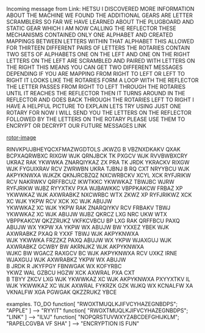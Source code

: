 Incoming message from Link:
<orig>
HETSU
I DISCOVERED MORE INFORMATION ABOUT THE MACHINE WE FOUND
THE ADDITIONAL GEARS ARE LETTER SCRAMBLERS
SO FAR WE HAVE LEARNED ABOUT THE PLUGBOARD AND STATIC GEAR WHICH I AM NOW CALLING THE REFLECTOR
THESE MECHANISMS CONTAINED ONLY ONE ALPHABET AND CREATED MAPPINGS BETWEEN LETTERS WITHIN THAT ALPHABET
THIS ALLOWED FOR THIRTEEN DIFFERENT PAIRS OF LETTERS
THE ROTARIES CONTAIN TWO SETS OF ALPHABETS ONE ON THE LEFT AND ONE ON THE RIGHT
LETTERS ON THE LEFT ARE SCRAMBLED AND PAIRED WITH LETTERS ON THE RIGHT
THIS MEANS YOU CAN GET TWO DIFFERENT MESSAGES DEPENDING IF YOU ARE MAPPING FROM RIGHT TO LEFT OR LEFT TO RIGHT
IT LOOKS LIKE THE ROTARIES FORM A LOOP WITH THE REFLECTOR
THE LETTER PASSES FROM RIGHT TO LEFT THROUGH THE ROTARIES UNTIL IT REACHES THE REFLECTOR
THEN IT TURNS AROUND IN THE REFLECTOR AND GOES BACK THROUGH THE ROTARIES LEFT TO RIGHT
I HAVE A HELPFUL PICTURE TO EXPLAIN
LETS TRY USING JUST ONE ROTARY FOR NOW
I WILL SEND YOU THE LETTERS ON THE REFLECTOR FOLLOWED BY THE LETTERS ON THE ROTARY PLEASE USE THEM TO ENCRYPT OR DECRYPT OUR FUTURE MESSAGES
LINK
<eom>

[rotor-image](/link/to/rotor/image)

<eom>

RINVKPUJBHEYQCXFMAZWGDTOLS
<trans>
JKWZG
B VBZNXDKAKV QXAK BCPXAQRWBXC RIXGW WJK QRNJBCK TK PXGCV
WJK RVVBWBXCRY UKRAZ RAK YKWWKA ZNARQIYKAZ
ZX PRA TK JRDK YKRACKV RIXGW WJK FYGUIXRAV RCV ZWRWBN UKRA TJBNJ B RQ CXT NRYYBCU WJK AKPYKNWXA
WJKZK QKNJRCBZQZ NXCWRBCKV XCYL XCK RYFJRIKW RCV NAKRWKV QRFFBCUZ IKWTKKC YKWWKAZ TBWJBC WJRW RYFJRIKW
WJBZ RYYXTKV PXA WJBAWKKC VBPPKAKCW FRBAZ XP YKWWKAZ 
WJK AXWRABKZ NXCWRBC WTX ZKWZ XP RYFJRIKWZ XCK XC WJK YKPW RCV XCK XC WJK ABUJW   
YKWWKAZ XC WJK YKPW RAK ZNARQIYKV RCV FRBAKV TBWJ YKWWKAZ XC WJK ABUJW 
WJBZ QKRCZ LXG NRC UKW WTX VBPPKAKCW QKZZRUKZ VKFKCVBCU BP LXG RAK QRFFBCU PAXQ ABUJW WX YKPW XA YKPW WX ABUJW 
BW YXXEZ YBEK WJK AXWRABKZ PXAQ R YXXF TBWJ WJK AKPYKNWXA  
WJK YKWWKA FRZZKZ PAXQ ABUJW WX YKPW WJAXGUJ WJK AXWRABKZ GCWBY BW AKRNJKZ WJK AKPYKNWXA  
WJKC BW WGACZ RAXGCV BC WJK AKPYKNWXA RCV UXKZ IRNE WJAXGUJ WJK AXWRABKZ YKPW WX ABUJW  
B JRDK R JKYFPGY FBNWGAK WX KOFYRBC  
YKWZ WAL GZBCU HGZW XCK AXWRAL PXA CXT   
B TBYY ZKCV LXG WJK YKWWKAZ XC WJK AKPYKNWXA PXYYXTKV IL WJK YKWWKAZ XC WJK AXWRAL FYKRZK GZK WJKQ WX KCNALFW XA VKNALFW XGA PGWGAK QKZZRUKZ 
YBCE
<eom>

examples. TO_DO
function[ "RWOXTMUQLKJIFVCYHAZEGNBDPS"; "APPLE" ]                -->  "RYYIT"
function[ "RWOXTMUQLKJIFVCYHAZEGNBDPS"; "LINK"  ]                -->  "ILVJ"
function[ "NOPQRSTUVWXYZABCDEFGHIJKLM"; "RAPELCGVBA VF SHA" ]    -->  "ENCRYPTION IS FUN"


